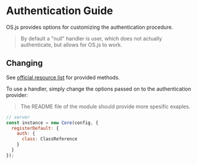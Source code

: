 # Authentication Guide

OS.js provides options for customizing the authentication procedure.

> By default a "null" handler is user, which does not actually authenticate, but allows for OS.js to work.

## Changing

See [official resource list](/resource/official/README.md) for provided methods.

To use a handler, simply change the options passed on to the authentication provider:

> The README file of the module should provide more spesific exaples.

```javascript
// server
const instance = new Core(config, {
  registerDefault: {
    auth: {
      class: ClassReference
    }
  }
});
```
